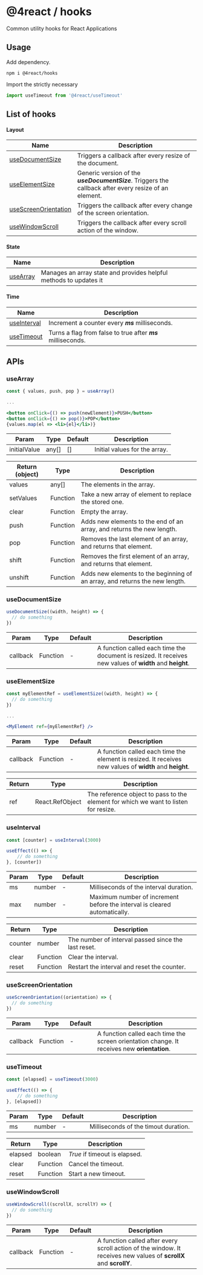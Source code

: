 # @4react / hooks

Common utility hooks for React Applications

## Usage

Add dependency.
```
npm i @4react/hooks
```

Import the strictly necessary
```js
import useTimeout from '@4react/useTimeout'
```

## List of hooks

#### Layout

| Name  | Description |
| --- | --- |
| [useDocumentSize](#usedocumentsize) | Triggers a callback after every resize of the document. |
| [useElementSize](#useelementsize) | Generic version of the ***useDocumentSize***. Triggers the callback after every resize of an element. |
| [useScreenOrientation](#usescreenorientation) | Triggers the callback after every change of the screen orientation. |
| [useWindowScroll](#usewindowscroll) | Triggers the callback after every scroll action of the window. |

#### State

| Name | Description |
| --- | --- |
| [useArray](#usearray) | Manages an array state and provides helpful methods to updates it |

#### Time

| Name | Description |
| --- | --- |
| [useInterval](#useinterval) | Increment a counter every ***ms*** milliseconds. |
| [useTimeout](#usetimeout) | Turns a flag from false to true after ***ms*** milliseconds. |

## APIs

### useArray
```jsx
const { values, push, pop } = useArray()

...

<button onClick={() => push(newElement)}>PUSH</button>
<button onClick={() => pop()}>POP</button>
{values.map(el => <li>{el}</li>)}
```

| Param | Type | Default | Description |
| --- | --- | --- | --- |
| initialValue | any[] | [] | Initial values for the array. |

| Return (object) | Type | Description |
| --- | --- | --- |
| values | any[] | The elements in the array. |
| setValues | Function | Take a new array of element to replace the stored one. |
| clear | Function | Empty the array. |
| push | Function | Adds new elements to the end of an array, and returns the new length. |
| pop | Function | Removes the last element of an array, and returns that element. |
| shift | Function | Removes the first element of an array, and returns that element. |
| unshift | Function | Adds new elements to the beginning of an array, and returns the new length. |

### useDocumentSize
```jsx
useDocumentSize((width, height) => {
  // do something
})
```

| Param | Type | Default | Description |
| --- | --- | --- | --- |
| callback | Function | - | A function called each time the document is resized. It receives new values of **width** and **height**. |

### useElementSize
```jsx
const myElementRef = useElementSize((width, height) => {
  // do something
})

...

<MyElement ref={myElementRef} />
```

| Param | Type | Default | Description |
| --- | --- | --- | --- |
| callback | Function | - | A function called each time the element is resized. It receives new values of **width** and **height**. |

| Return | Type | Description |
| --- | --- | --- |
| ref | React.RefObject | The reference object to pass to the element for which we want to listen for resize. |

### useInterval
```jsx
const [counter] = useInterval(3000)

useEffect(() => {
    // do something
}, [counter])
```

| Param | Type | Default | Description |
| --- | --- | --- | --- |
| ms | number | - | Milliseconds of the interval duration. |
| max | number | - | Maximum number of increment before the interval is cleared automatically. |

| Return | Type | Description |
| --- | --- | --- |
| counter | number | The number of interval passed since the last reset. |
| clear | Function | Clear the interval. |
| reset | Function | Restart the interval and reset the counter. |

### useScreenOrientation
```jsx
useScreenOrientation((orientation) => {
  // do something
})
```

| Param | Type | Default | Description |
| --- | --- | --- | --- |
| callback | Function | - | A function called each time the screen orientation change. It receives new **orientation**. |

### useTimeout
```jsx
const [elapsed] = useTimeout(3000)

useEffect(() => {
    // do something
}, [elapsed])
```

| Param | Type | Default | Description |
| --- | --- | --- | --- |
| ms | number | - | Milliseconds of the timout duration. |

| Return | Type | Description |
| --- | --- | --- |
| elapsed | boolean | *True* if timeout is elapsed. |
| clear | Function | Cancel the timeout. |
| reset | Function | Start a new timeout. |

### useWindowScroll
```jsx
useWindowScroll((scrollX, scrollY) => {
  // do something
})
```

| Param | Type | Default | Description |
| --- | --- | --- | --- |
| callback | Function | - | A function called after every scroll action of the window. It receives new values of **scrollX** and **scrollY**. |
